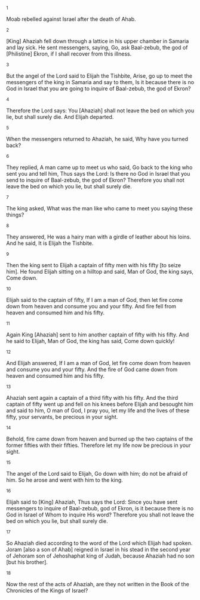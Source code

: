 <sup>1</sup> 

Moab rebelled against Israel after the death of Ahab. 

<sup>2</sup> 

[King] Ahaziah fell down through a lattice in his upper chamber in Samaria and lay sick. He sent messengers, saying, Go, ask Baal-zebub, the god of [Philistine] Ekron, if I shall recover from this illness. 

<sup>3</sup> 

But the angel of the Lord said to Elijah the Tishbite, Arise, go up to meet the messengers of the king in Samaria and say to them, Is it because there is no God in Israel that you are going to inquire of Baal-zebub, the god of Ekron? 

<sup>4</sup> 

Therefore the Lord says: You [Ahaziah] shall not leave the bed on which you lie, but shall surely die. And Elijah departed. 

<sup>5</sup> 

When the messengers returned to Ahaziah, he said, Why have you turned back? 

<sup>6</sup> 

They replied, A man came up to meet us who said, Go back to the king who sent you and tell him, Thus says the Lord: Is there no God in Israel that you send to inquire of Baal-zebub, the god of Ekron? Therefore you shall not leave the bed on which you lie, but shall surely die. 

<sup>7</sup> 

The king asked, What was the man like who came to meet you saying these things? 

<sup>8</sup> 

They answered, He was a hairy man with a girdle of leather about his loins. And he said, It is Elijah the Tishbite. 

<sup>9</sup> 

Then the king sent to Elijah a captain of fifty men with his fifty [to seize him]. He found Elijah sitting on a hilltop and said, Man of God, the king says, Come down. 

<sup>10</sup> 

Elijah said to the captain of fifty, If I am a man of God, then let fire come down from heaven and consume you and your fifty. And fire fell from heaven and consumed him and his fifty. 

<sup>11</sup> 

Again King [Ahaziah] sent to him another captain of fifty with his fifty. And he said to Elijah, Man of God, the king has said, Come down quickly! 

<sup>12</sup> 

And Elijah answered, If I am a man of God, let fire come down from heaven and consume you and your fifty. And the fire of God came down from heaven and consumed him and his fifty. 

<sup>13</sup> 

Ahaziah sent again a captain of a third fifty with his fifty. And the third captain of fifty went up and fell on his knees before Elijah and besought him and said to him, O man of God, I pray you, let my life and the lives of these fifty, your servants, be precious in your sight. 

<sup>14</sup> 

Behold, fire came down from heaven and burned up the two captains of the former fifties with their fifties. Therefore let my life now be precious in your sight. 

<sup>15</sup> 

The angel of the Lord said to Elijah, Go down with him; do not be afraid of him. So he arose and went with him to the king. 

<sup>16</sup> 

Elijah said to [King] Ahaziah, Thus says the Lord: Since you have sent messengers to inquire of Baal-zebub, god of Ekron, is it because there is no God in Israel of Whom to inquire His word? Therefore you shall not leave the bed on which you lie, but shall surely die. 

<sup>17</sup> 

So Ahaziah died according to the word of the Lord which Elijah had spoken. Joram [also a son of Ahab] reigned in Israel in his stead in the second year of Jehoram son of Jehoshaphat king of Judah, because Ahaziah had no son [but his brother]. 

<sup>18</sup> 

Now the rest of the acts of Ahaziah, are they not written in the Book of the Chronicles of the Kings of Israel?
